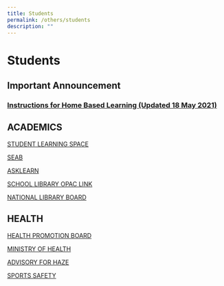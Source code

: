 ```yaml
---
title: Students
permalink: /others/students
description: ""
---
```

Students
========

###   

Important Announcement
----------------------

### [Instructions for Home Based Learning (Updated 18 May 2021)](/files/FHBL%20Instructions%2017%20May%202021.pdf)
ACADEMICS
---------

[STUDENT LEARNING SPACE](https://vle.learning.moe.edu.sg/login)

[SEAB](http://www.seab.gov.sg/)        

[ASKLEARN](https://lms.asknlearn.com/CWSS/logon_new.aspx)

[SCHOOL LIBRARY OPAC LINK](https://schoolibrary.moe.edu.sg/commonwealthsec)

[NATIONAL LIBRARY BOARD](http://www.nlb.gov.sg/)

HEALTH
------

[HEALTH PROMOTION BOARD](http://www.hpb.gov.sg/HOPPortal/)

[MINISTRY OF HEALTH](http://www.moh.gov.sg/)    

[ADVISORY FOR HAZE](http://www.nea.gov.sg/psi/)

[SPORTS SAFETY](http://www.sportsingapore.gov.sg/sports-education/sports-safety)